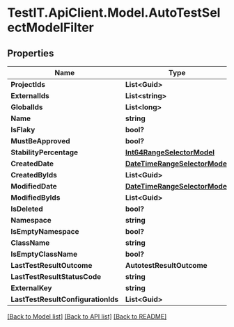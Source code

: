 # TestIT.ApiClient.Model.AutoTestSelectModelFilter

## Properties

Name | Type | Description | Notes
------------ | ------------- | ------------- | -------------
**ProjectIds** | **List&lt;Guid&gt;** |  | [optional] 
**ExternalIds** | **List&lt;string&gt;** |  | [optional] 
**GlobalIds** | **List&lt;long&gt;** |  | [optional] 
**Name** | **string** |  | [optional] 
**IsFlaky** | **bool?** |  | [optional] 
**MustBeApproved** | **bool?** |  | [optional] 
**StabilityPercentage** | [**Int64RangeSelectorModel**](Int64RangeSelectorModel.md) |  | [optional] 
**CreatedDate** | [**DateTimeRangeSelectorModel**](DateTimeRangeSelectorModel.md) |  | [optional] 
**CreatedByIds** | **List&lt;Guid&gt;** |  | [optional] 
**ModifiedDate** | [**DateTimeRangeSelectorModel**](DateTimeRangeSelectorModel.md) |  | [optional] 
**ModifiedByIds** | **List&lt;Guid&gt;** |  | [optional] 
**IsDeleted** | **bool?** |  | [optional] 
**Namespace** | **string** |  | [optional] 
**IsEmptyNamespace** | **bool?** |  | [optional] 
**ClassName** | **string** |  | [optional] 
**IsEmptyClassName** | **bool?** |  | [optional] 
**LastTestResultOutcome** | **AutotestResultOutcome** |  | [optional] 
**LastTestResultStatusCode** | **string** |  | [optional] 
**ExternalKey** | **string** |  | [optional] 
**LastTestResultConfigurationIds** | **List&lt;Guid&gt;** |  | [optional] 

[[Back to Model list]](../README.md#documentation-for-models) [[Back to API list]](../README.md#documentation-for-api-endpoints) [[Back to README]](../README.md)

